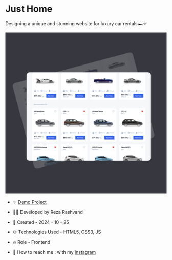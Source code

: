 # Just Home

Designing a unique and stunning website for luxury car rentals🏎⭐

![16](https://github.com/Reza-Developer01/CarRent/blob/main/16.png)

- ✨ [Demo Project](https://reza-developer01.github.io/CarRent/)

- 👨‍💻 Developed by Reza Rashvand

- 📅 Created - 2024 - 10 - 25

- ⚙️ Technologies Used - HTML5, CSS3, JS

- 🔥 Role - Frontend

- 🤝 How to reach me : with my [instagram](https://www.instagram.com/amirreza_rashvand_developer)
